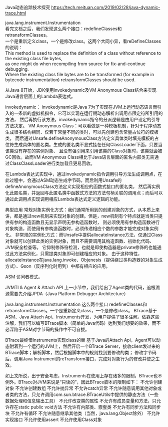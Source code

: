 Java动态追踪技术探究
https://tech.meituan.com/2019/02/28/java-dynamic-trace.html

java.lang.instrument.Instrumentation  
    看完文档之后，我们发现这么两个接口：redefineClasses和retransformClasses。  
    一个是重新定义class，一个是修改class。这两个大同小异，看reDefineClasses的说明：  
      This method is used to replace the definition of a class without reference to the existing class file bytes,   
      as one might do when recompiling from source for fix-and-continue debugging.   
      Where the existing class file bytes are to be transformed (for example in bytecode instrumentation) retransformClasses should be used.


从Java 8开始，JDK使用invokedynamic及VM Anonymous Class结合来实现Java语言层面上的Lambda表达式。

invokedynamic： invokedynamic是Java 7为了实现在JVM上运行动态语言而引入的一条新的虚拟机指令，它可以实现在运行期动态解析出调用点限定符所引用的方法，
    然后再执行该方法，invokedynamic指令的分派逻辑是由用户设定的引导方法决定。
VM Anonymous Class：可以看做是一种模板机制，针对于程序动态生成很多结构相同、仅若干常量不同的类时，可以先创建包含常量占位符的模板类，
而后通过Unsafe.defineAnonymousClass方法定义具体类时填充模板的占位符生成具体的匿名类。生成的匿名类不显式挂在任何ClassLoader下面，只要当该类没有存在的实例对象、
且没有强引用来引用该类的Class对象时，该类就会被GC回收。故而VM Anonymous Class相比于Java语言层面的匿名内部类无需通过ClassClassLoader进行类加载且更易回收。

在Lambda表达式实现中，通过invokedynamic指令调用引导方法生成调用点，在此过程中，会通过ASM动态生成字节码，而后利用Unsafe的defineAnonymousClass方法定义实现相应的函数式接口的匿名类，
然后再实例化此匿名类，并返回与此匿名类中函数式方法的方法句柄关联的调用点；而后可以通过此调用点实现调用相应Lambda表达式定义逻辑的功能。


典型应用
常规对象实例化方式：我们通常所用到的创建对象的方式，从本质上来讲，都是通过new机制来实现对象的创建。但是，new机制有个特点就是当类只提供有参的构造函数且无显示声明无参构造函数时，
则必须使用有参构造函数进行对象构造，而使用有参构造函数时，必须传递相应个数的参数才能完成对象实例化。
非常规的实例化方式：而Unsafe中提供allocateInstance方法，仅通过Class对象就可以创建此类的实例对象，而且不需要调用其构造函数、初始化代码、JVM安全检查等。
它抑制修饰符检测，也就是即使构造器是private修饰的也能通过此方法实例化，只需提类对象即可创建相应的对象。
由于这种特性，allocateInstance在java.lang.invoke、Objenesis（提供绕过类构造器的对象生成方式）、Gson（反序列化时用到）中都有相应的应用。


ASM	  访问者模式。

JVMTI & Agent & Attach API
上一小节中，我们给出了Agent类的代码，追根溯源需要先介绍JPDA（Java Platform Debugger Architecture）


java.lang.instrument.Instrumentation
这么两个接口	redefineClasses和retransformClasses。一个是重新定义class，一个是修改class。
BTrace基于ASM、Java Attach Api、Instruments开发，为用户提供了很多注解。依靠这些注解，我们可以编写BTrace脚本（简单的Java代码）达到我们想要的效果，而不必深陷于ASM对字节码的操作中不可自拔。

BTrace最终借Instruments实现class的替
基于Java的Attach Api，Agent可以动态附着到一个运行的JVM上，然后开启一个BTrace Server，接收client发过来的BTrace脚本；解析脚本，然后根据脚本中的规则找到要修改的类；
修改字节码后，调用Java Instrument的reTransform接口，完成对对象行为的修改并使之生效。

如上文所说，出于安全考虑，Instruments在使用上存在诸多的限制，BTrace也不例外。BTrace对JVM来说是“只读的”，因此BTrace脚本的限制如下：
不允许创建对象
不允许创建数组
不允许抛异常
不允许catch异常
不允许随意调用其他对象或者类的方法，只允许调用com.sun.btrace.BTraceUtils中提供的静态方法（一些数据处理和信息输出工具）
不允许改变类的属性
不允许有成员变量和方法，只允许存在static public void方法
不允许有内部类、嵌套类
不允许有同步方法和同步块
不允许有循环
不允许随意继承其他类（当然，java.lang.Object除外）
不允许实现接口
不允许使用assert
不允许使用Class对象





